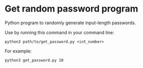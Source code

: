 # Get random password program

Python program to randomly generate input-length passwords.

Use by running this command in your command line:

```
python3 path/to/get_password.py <int_number>
```

For example:

```
python3 get_password.py 10
```
